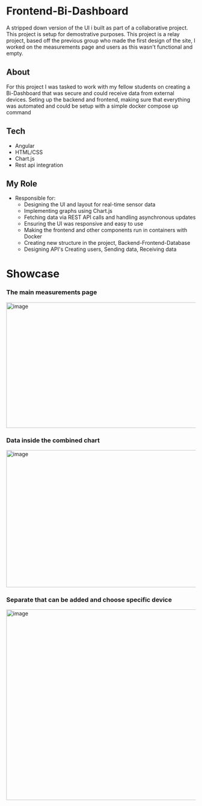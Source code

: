 # Frontend-Bi-Dashboard
A stripped down version of the UI i built as part of a collaborative project. This project is setup for demostrative purposes.
This project is a relay project, based off the previous group who made the first design of the site, I worked on the measurements page and
users as this wasn't functional and empty.

## About
For this project I was tasked to work with my fellow students on creating a Bi-Dashboard that was secure
and could receive data from external devices. Seting up the backend and frontend, making sure that everything 
was automated and could be setup with a simple docker compose up command 

## Tech

- Angular
- HTML/CSS
- Chart.js
- Rest api integration

## My Role

- Responsible for:
  - Designing the UI and layout for real-time sensor data
  - Implementing graphs using Chart.js
  - Fetching data via REST API calls and handling asynchronous updates
  - Ensuring the UI was responsive and easy to use
  - Making the frontend and other components run in containers with Docker
  - Creating new structure in the project, Backend-Frontend-Database
  - Designing API's Creating users, Sending data, Receiving data
  

# Showcase

### The main measurements page

<img width="615" height="334" alt="image" src="https://github.com/user-attachments/assets/b40cb5fd-55b7-45c4-9477-78059be55218" />

### Data inside the combined chart

<img width="619" height="365" alt="image" src="https://github.com/user-attachments/assets/285debdc-59d0-437f-9896-2bc3fc0c0bb4" />

### Separate that can be added and choose specific device

<img width="615" height="507" alt="image" src="https://github.com/user-attachments/assets/28e80fb2-4c47-49b7-b9fe-f421059c5236" />



